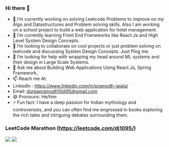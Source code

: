 ### Hi there 👋
- 🔭 I’m currently working on solving Leetcode Problems to improve on my Algo and Datastructures and Problem solving skills. Also I am working on a school project to build a web application for hotel management.
- 🌱 I’m currently learning Front End Frameworks like React.Js and High Level System Design Concepts.
- 👯 I’m looking to collaborate on cool projects or just problem solving on leetcode and discussing System Design Concepts. Just Ping me.
- 🤔 I’m looking for help with wrapping my head around ML systems and their design in Large Scale Systems.
- 💬 Ask me about Building Web Applications Using React.Js, Spring Framework, 
- 📫 Reach me At: 
- LinkedIn : https://www.linkedin.com/in/pramodh-jajala/  
- Email: durgapramodh10dj95@gmail.com
- 😄 Pronouns: He/him
- ⚡ Fun fact: I have a deep passion for Indian mythology and controversies, and you can often find me engrossed in books exploring the rich tales and intriguing debates surrounding them.

### LeetCode Marathon (https://leetcode.com/dj1095/)

![](https://leetcard.jacoblin.cool/dj1095?theme=unicorn)
![](https://leetcard.jacoblin.cool/dj1095?theme=light,unicorn)
